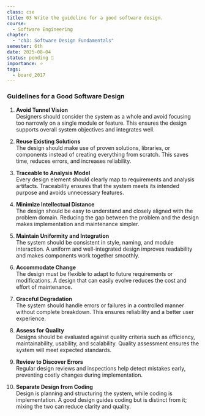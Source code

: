 ```yaml
---
class: cse
title: 03 Write the guideline for a good software design.
course:
  - Software Engineering
chapter:
  - "ch3: Software Design Fundamentals"
semester: 6th
date: 2025-08-04
status: pending 🛑
importance: ⭐
tags:
  - board_2017
---
```


### Guidelines for a Good Software Design

1. **Avoid Tunnel Vision**  
    Designers should consider the system as a whole and avoid focusing too narrowly on a single module or feature. This ensures the design supports overall system objectives and integrates well.
    
2. **Reuse Existing Solutions**  
    The design should make use of proven solutions, libraries, or components instead of creating everything from scratch. This saves time, reduces errors, and increases reliability.
    
3. **Traceable to Analysis Model**  
    Every design element should clearly map to requirements and analysis artifacts. Traceability ensures that the system meets its intended purpose and avoids unnecessary features.
    
4. **Minimize Intellectual Distance**  
    The design should be easy to understand and closely aligned with the problem domain. Reducing the gap between the problem and the design makes implementation and maintenance simpler.
    
5. **Maintain Uniformity and Integration**  
    The system should be consistent in style, naming, and module interaction. A uniform and well-integrated design improves readability and makes components work together smoothly.
    
6. **Accommodate Change**  
    The design must be flexible to adapt to future requirements or modifications. A design that can easily evolve reduces the cost and effort of maintenance.
    
7. **Graceful Degradation**  
    The system should handle errors or failures in a controlled manner without complete breakdown. This ensures reliability and a better user experience.
    
8. **Assess for Quality**  
    Designs should be evaluated against quality criteria such as efficiency, maintainability, usability, and scalability. Quality assessment ensures the system will meet expected standards.
    
9. **Review to Discover Errors**  
    Regular design reviews and inspections help detect mistakes early, preventing costly changes during implementation.
    
10. **Separate Design from Coding**  
    Design is planning and structuring the system, while coding is implementation. A good design guides coding but is distinct from it; mixing the two can reduce clarity and quality.
